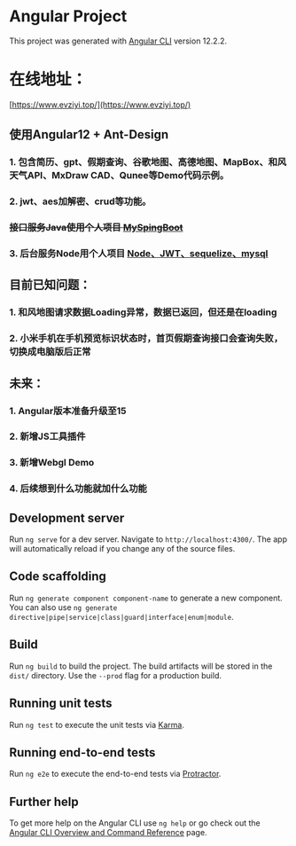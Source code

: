 # Angular Project

This project was generated with [Angular CLI](https://github.com/angular/angular-cli) version 12.2.2.

# 在线地址：
[https://www.evziyi.top/](https://www.evziyi.top/)


## 使用Angular12 + Ant-Design
### 1. 包含简历、gpt、假期查询、谷歌地图、高德地图、MapBox、和风天气API、MxDraw CAD、Qunee等Demo代码示例。
### 2. jwt、aes加解密、crud等功能。
### ~~接口服务Java使用个人项目 [MySpingBoot](https://github.com/jiang227947/MySpingBoot)~~
### 3. 后台服务Node用个人项目 [Node、JWT、sequelize、mysql](https://github.com/jiang227947/node-server)

## 目前已知问题：
### 1. 和风地图请求数据Loading异常，数据已返回，但还是在loading
### 2. 小米手机在手机预览标识状态时，首页假期查询接口会查询失败，切换成电脑版后正常

## 未来：
### 1. Angular版本准备升级至15
### 2. 新增JS工具插件
### 3. 新增Webgl Demo
### 4. 后续想到什么功能就加什么功能

## Development server

Run `ng serve` for a dev server. Navigate to `http://localhost:4300/`. The app will automatically reload if you change any of the source files.

## Code scaffolding

Run `ng generate component component-name` to generate a new component. You can also use `ng generate directive|pipe|service|class|guard|interface|enum|module`.

## Build

Run `ng build` to build the project. The build artifacts will be stored in the `dist/` directory. Use the `--prod` flag for a production build.

## Running unit tests

Run `ng test` to execute the unit tests via [Karma](https://karma-runner.github.io).

## Running end-to-end tests

Run `ng e2e` to execute the end-to-end tests via [Protractor](http://www.protractortest.org/).

## Further help

To get more help on the Angular CLI use `ng help` or go check out the [Angular CLI Overview and Command Reference](https://angular.io/cli) page.
